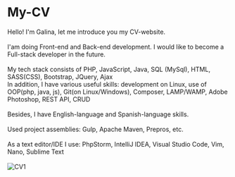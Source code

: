 # My-CV
Hello! I'm Galina, let me introduce you my CV-website.
<br>
<br>
I'am doing Front-end and Back-end development. I would like to become a Full-stack developer in the future.
<br>
<br>
My tech stack consists of PHP, JavaScript, Java, SQL (MySql), HTML, SASS(CSS), Bootstrap, JQuery, Ajax
<br>
In addition, I have various useful skills: development on Linux, use of OOP(php, java, js), Git(on Linux/Windows), Composer, LAMP/WAMP, Adobe Photoshop, REST API, CRUD
<br>
<br>
Besides, I have English-language and Spanish-language skills.
<br>
<br>
Used project assemblies: Gulp, Apache Maven, Prepros, etc.
<br>
<br>
As a text editor/IDE I use: PhpStorm, IntelliJ IDEA, Visual Studio Code, Vim, Nano, Sublime Text
<br>
<br>
![CV1](https://user-images.githubusercontent.com/78618492/141113535-0500f9f3-4963-4b71-adb3-7d25fe2eab4a.jpg)

